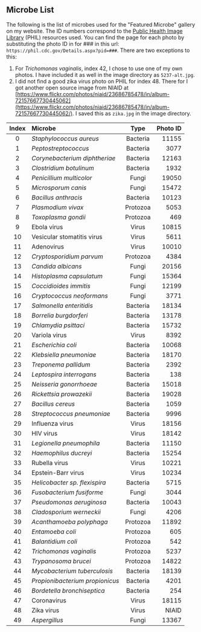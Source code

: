 ## Microbe List ##

The following is the list of microbes used for the "Featured Microbe" gallery on my website. The ID numbers correspond to the [Public Health Image Library](https://phil.cdc.gov) (PHIL) resources used. You can find the page for each photo by substituting the photo ID in for ### in this url: ```https://phil.cdc.gov/Details.aspx?pid=###```. There are two exceptions to this:   
1) For _Trichomonas vaginalis_, index 42, I chose to use one of my own photos. I have included it as well in the image directory as ```5237-alt.jpg```.  
2) I did not find a good zika virus photo on PHIL for index 48. There for I got another open source image from NIAID at [https://www.flickr.com/photos/niaid/23686785478/in/album-72157667730445062](https://www.flickr.com/photos/niaid/23686785478/in/album-72157667730445062/). I saved this as ```zika.jpg``` in the image directory.

|  Index |            Microbe            |  Type  | Photo ID |  
|:------:|:------------------------------|:------:|---------:|  
|    0   |_Staphylococcus aureus_        |Bacteria|   11155  |   
|    1   |_Peptostreptococcus_           |Bacteria|    3077  |  
|    2   |_Corynebacterium diphtheriae_  |Bacteria|   12163  |  
|    3   |_Clostridium botulinum_        |Bacteria|    1932  |  
|    4   |_Penicillium multicolor_       |Fungi   |   19050  |  
|    5   |_Microsporum canis_            |Fungi   |   15472  |  
|    6   |_Bacillus anthracis_           |Bacteria|   10123  |  
|    7   |_Plasmodium vivax_             |Protozoa|    5053  |    
|    8   |_Toxoplasma gondii_            |Protozoa|     469  |    
|    9   | Ebola virus                   |Virus   |   10815  |  
|   10   |Vesicular stomatitis virus     |Virus   |    5611  |  
|   11   |Adenovirus                     |Virus   |   10010  |  
|   12   |_Cryptosporidium parvum_       |Protozoa|    4384  |  
|   13   |_Candida albicans_             |Fungi   |   20156  |    
|   14   |_Histoplasma capsulatum_       |Fungi   |   15364  |  
|   15   |_Coccidioides immitis_         |Fungi   |   12199  |  
|   16   |_Cryptococcus neoformans_      |Fungi   |    3771  |  
|   17   |_Salmonella enteritidis_       |Bacteria|   18134  |  
|   18   |_Borrelia burgdorferi_         |Bacteria|   13178  |  
|   19   |_Chlamydia psittaci_           |Bacteria|   15732  |  
|   20   |Variola virus                  |Virus   |    8392  |  
|   21   |_Escherichia coli_             |Bacteria|   10068  |  
|   22   |_Klebsiella pneumoniae_        |Bacteria|   18170  |  
|   23   |_Treponema pallidum_           |Bacteria|    2392  |  
|   24   |_Leptospira interrogans_       |Bacteria|     138  |  
|   25   |_Neisseria gonorrhoeae_        |Bacteria|   15018  |  
|   26   |_Rickettsia prowazekii_        |Bacteria|   19028  |  
|   27   |_Bacillus cereus_              |Bacteria|    1059  |  
|   28   |_Streptococcus pneumoniae_     |Bacteria|    9996  |  
|   29   |Influenza virus                |Virus   |   18156  |  
|   30   |HIV virus                      |Virus   |   18142  |  
|   31   |_Legionella pneumophila_       |Bacteria|   11150  |  
|   32   |_Haemophilus ducreyi_          |Bacteria|   15254  |  
|   33   |Rubella virus                  |Virus   |   10221  |  
|   34   |Epstein-Barr virus             |Virus   |   10234  |  
|   35   |_Helicobacter sp. flexispira_  |Bacteria|    5715  |  
|   36   |_Fusobacterium fusiforme_      |Fungi   |    3044  |  
|   37   |_Pseudomonas aeruginosa_       |Bacteria|   10043  |  
|   38   |_Cladosporium werneckii_       |Fungi   |    4206  |  
|   39   |_Acanthamoeba polyphaga_       |Protozoa|   11892  |  
|   40   |_Entamoeba coli_               |Protozoa|     605  |  
|   41   |_Balantidium coli_             |Protozoa|     542  |  
|   42   |_Trichomonas vaginalis_        |Protozoa|    5237  |  
|   43   |_Trypanosoma brucei_           |Protozoa|   14822  |  
|   44   |_Mycobacterium tuberculosis_   |Bacteria|   18139  |  
|   45   |_Propionibacterium propionicus_|Bacteria|    4201  |  
|   46   |_Bordetella bronchiseptica_    |Bacteria|     254  |  
|   47   |Coronavirus                    |Virus   |   18115  |  
|   48   |Zika virus                     |Virus   |   NIAID  |  
|   49   |_Aspergillus_                  |Fungi   |   13367  |  
